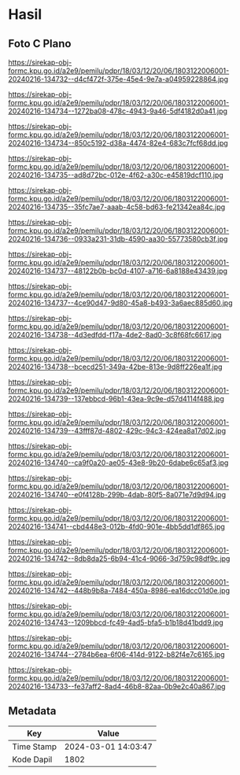 # Hasil

## Foto C Plano

https://sirekap-obj-formc.kpu.go.id/a2e9/pemilu/pdpr/18/03/12/20/06/1803122006001-20240216-134732--d4cf472f-375e-45e4-9e7a-a04959228864.jpg

https://sirekap-obj-formc.kpu.go.id/a2e9/pemilu/pdpr/18/03/12/20/06/1803122006001-20240216-134734--1272ba08-478c-4943-9a46-5df4182d0a41.jpg

https://sirekap-obj-formc.kpu.go.id/a2e9/pemilu/pdpr/18/03/12/20/06/1803122006001-20240216-134734--850c5192-d38a-4474-82e4-683c7fcf68dd.jpg

https://sirekap-obj-formc.kpu.go.id/a2e9/pemilu/pdpr/18/03/12/20/06/1803122006001-20240216-134735--ad8d72bc-012e-4f62-a30c-e45819dcf110.jpg

https://sirekap-obj-formc.kpu.go.id/a2e9/pemilu/pdpr/18/03/12/20/06/1803122006001-20240216-134735--35fc7ae7-aaab-4c58-bd63-fe21342ea84c.jpg

https://sirekap-obj-formc.kpu.go.id/a2e9/pemilu/pdpr/18/03/12/20/06/1803122006001-20240216-134736--0933a231-31db-4590-aa30-55773580cb3f.jpg

https://sirekap-obj-formc.kpu.go.id/a2e9/pemilu/pdpr/18/03/12/20/06/1803122006001-20240216-134737--48122b0b-bc0d-4107-a716-6a8188e43439.jpg

https://sirekap-obj-formc.kpu.go.id/a2e9/pemilu/pdpr/18/03/12/20/06/1803122006001-20240216-134737--4ce90d47-9d80-45a8-b493-3a6aec885d60.jpg

https://sirekap-obj-formc.kpu.go.id/a2e9/pemilu/pdpr/18/03/12/20/06/1803122006001-20240216-134738--4d3edfdd-f17a-4de2-8ad0-3c8f68fc6617.jpg

https://sirekap-obj-formc.kpu.go.id/a2e9/pemilu/pdpr/18/03/12/20/06/1803122006001-20240216-134738--bcecd251-349a-42be-813e-9d8ff226ea1f.jpg

https://sirekap-obj-formc.kpu.go.id/a2e9/pemilu/pdpr/18/03/12/20/06/1803122006001-20240216-134739--137ebbcd-96b1-43ea-9c9e-d57d4114f488.jpg

https://sirekap-obj-formc.kpu.go.id/a2e9/pemilu/pdpr/18/03/12/20/06/1803122006001-20240216-134739--43fff87d-4802-429c-94c3-424ea8a17d02.jpg

https://sirekap-obj-formc.kpu.go.id/a2e9/pemilu/pdpr/18/03/12/20/06/1803122006001-20240216-134740--ca9f0a20-ae05-43e8-9b20-6dabe6c65af3.jpg

https://sirekap-obj-formc.kpu.go.id/a2e9/pemilu/pdpr/18/03/12/20/06/1803122006001-20240216-134740--e0f4128b-299b-4dab-80f5-8a071e7d9d94.jpg

https://sirekap-obj-formc.kpu.go.id/a2e9/pemilu/pdpr/18/03/12/20/06/1803122006001-20240216-134741--cbd448e3-012b-4fd0-901e-4bb5dd1df865.jpg

https://sirekap-obj-formc.kpu.go.id/a2e9/pemilu/pdpr/18/03/12/20/06/1803122006001-20240216-134742--8db8da25-6b94-41c4-9066-3d759c98df9c.jpg

https://sirekap-obj-formc.kpu.go.id/a2e9/pemilu/pdpr/18/03/12/20/06/1803122006001-20240216-134742--448b9b8a-7484-450a-8986-ea16dcc01d0e.jpg

https://sirekap-obj-formc.kpu.go.id/a2e9/pemilu/pdpr/18/03/12/20/06/1803122006001-20240216-134743--1209bbcd-fc49-4ad5-bfa5-b1b18d41bdd9.jpg

https://sirekap-obj-formc.kpu.go.id/a2e9/pemilu/pdpr/18/03/12/20/06/1803122006001-20240216-134744--2784b6ea-6f06-414d-9122-b82f4e7c6165.jpg

https://sirekap-obj-formc.kpu.go.id/a2e9/pemilu/pdpr/18/03/12/20/06/1803122006001-20240216-134733--fe37aff2-8ad4-46b8-82aa-0b9e2c40a867.jpg


## Metadata

| Key        | Value               |
| ---------- | ------------------- |
| Time Stamp | 2024-03-01 14:03:47 |
| Kode Dapil | 1802                |



